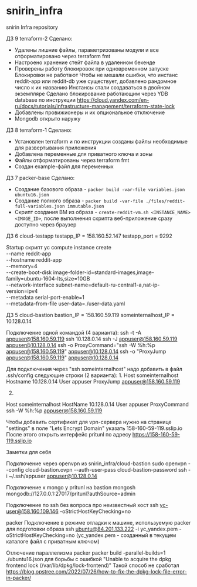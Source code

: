 # snirin_infra
snirin Infra repository

ДЗ 9 terraform-2
Сделано:
- Удалены лишние файлы, параметризованы модули и все отформатировано через terraform fmt
- Настроено хранение стейт файла в удаленном бекенде
- Проверены работу блокировок при одновременном запуске
    Блокировки не работают
    Чтобы не мешали ошибки, что инстанс reddit-app или reddit-db уже существует, добавлено рандомное число к их названию
    Инстансы стали создаваться в двойном экземпляре
    Сделано блокирование работающим через YDB database по инструкции
    https://cloud.yandex.com/en-ru/docs/tutorials/infrastructure-management/terraform-state-lock
- Добавлены провижионеры и их опциональное отключение
- Mongodb открыто наружу

ДЗ 8 terraform-1
Сделано:
 - Установлен terraform и по инструкции созданы файлы необходимые для развертывания приложения
 - Добавлена переменные для приватного ключа и зоны
 - Файлы отформатированы через terraform fmt
 - Создан example-файл для переменных

ДЗ 7 packer-base
Сделано:
 - Создание базового образа - `packer build -var-file variables.json ubuntu16.json`
 - Создание полного образа - `packer build -var-file ./files/reddit-full-variables.json immutable.json`
 - Скрипт создания ВМ из образа - `create-reddit-vm.sh <INSTANCE_NAME> <IMAGE_ID>`, после выполнения скрипта веб-приложение сразу доступно через браузер


ДЗ 6 cloud-testapp
testapp_IP = 158.160.52.147
testapp_port = 9292

Startup скрипт
yc compute instance create \
 --name reddit-app \
 --hostname reddit-app \
 --memory=4 \
 --create-boot-disk image-folder-id=standard-images,image-family=ubuntu-1604-lts,size=10GB \
 --network-interface subnet-name=default-ru-central1-a,nat-ip-version=ipv4 \
 --metadata serial-port-enable=1 \
 --metadata-from-file user-data=./user-data.yaml


ДЗ 5 cloud-bastion
bastion_IP = 158.160.59.119
someinternalhost_IP = 10.128.0.14

Подключение одной командой (4 варианта):
ssh -t -A appuser@158.160.59.119 ssh 10.128.0.14
ssh -J appuser@158.160.59.119 appuser@10.128.0.14
ssh -o ProxyCommand="ssh -W %h:%p appuser@158.160.59.119" appuser@10.128.0.14
ssh -o "ProxyJump appuser@158.160.59.119" appuser@10.128.0.14

Для подключения через "ssh someinternalhost" надо добавить в файл .ssh/config следующие строки (2 варианта):
1.
Host someinternalhost
    Hostname 10.128.0.14
    User appuser
    ProxyJump appuser@158.160.59.119

2.
Host someinternalhost
    HostName 10.128.0.14
    User appuser
    ProxyCommand ssh -W %h:%p appuser@158.160.59.119

Чтобы добавить сертификат для vpn-сервера нужно на странице "settings" в поле "Lets Encrypt Domain" указать 158-160-59-119.sslip.io
После этого открыть интерфейс pritunl по адресу https://158-160-59-119.sslip.io



Заметки для себя

Подключение через openvpn из snirin_infra/cloud-bastion
sudo openvpn --config cloud-bastion.ovpn --auth-user-pass cloud-bastion-password
ssh -i ~/.ssh/appuser appuser@10.128.0.14

Подключение к mongo у pritunl на bastion
mongosh mongodb://127.0.0.1:27017/pritunl?authSource=admin

Подключение по ssh без вопроса про неизвестный хост
ssh yc-user@158.160.109.146 -oStrictHostKeyChecking=no

packer
Подключение в режиме отладки к машине, используемую packer для подготовки образа
ssh ubuntu@84.201.133.222 -i yc_yandex.pem -oStrictHostKeyChecking=no (yc_yandex.pem - созданный в текущем каталоге файл с приватным ключом)

Отлючение параллелизма packer
packer build -parallel-builds=1 ./ubuntu16.json
для борьбы с ошибкой "Unable to acquire the dpkg frontend lock (/var/lib/dpkg/lock-frontend)"
Такой способ не сработал https://blog.opstree.com/2022/07/26/how-to-fix-the-dpkg-lock-file-error-in-packer/
